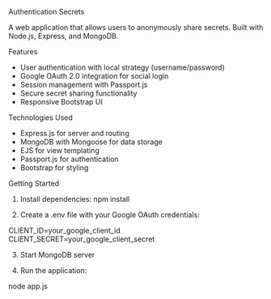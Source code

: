 

Authentication Secrets

A web application that allows users to anonymously share secrets. Built with Node.js, Express, and MongoDB.

Features
- User authentication with local strategy (username/password)
- Google OAuth 2.0 integration for social login
- Session management with Passport.js
- Secure secret sharing functionality
- Responsive Bootstrap UI

Technologies Used
- Express.js for server and routing
- MongoDB with Mongoose for data storage
- EJS for view templating
- Passport.js for authentication
- Bootstrap for styling

Getting Started

1. Install dependencies:
npm install


2. Create a .env file with your Google OAuth credentials:

CLIENT_ID=your_google_client_id
CLIENT_SECRET=your_google_client_secret


3. Start MongoDB server

4. Run the application:

node app.js


